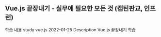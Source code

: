 ## Vue.js 끝장내기 - 실무에 필요한 모든 것 (캡틴판교, 인프런)

학습 내용       study vue.js 2022-01-25
Description    Vue.js 끝장내기 학습
